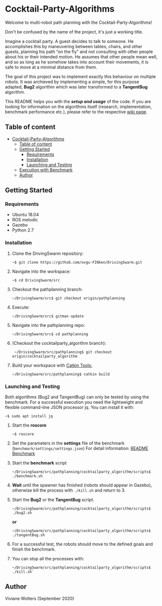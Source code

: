 # Cocktail-Party-Algorithms
Welcome to multi-robot path planning with the Cocktail-Party-Algorithms! 

Don't be confused by the name of the project, it's just a working title.

Imagine a cocktail party. A guest decides to talk to someone. He accomplishes this by maneuvering between tables,
chairs, and other guests, planning his path “on the fly” and not consulting with other people about his or their intended motion.
He assumes that other people mean well, and so as long as he somehow takes into account their movements, 
it is safe to move at a minimal distance from them. 

The goal of this project was to implement exactly this behaviour on multiple robots. It was archieved by implementing a simple, for this purpose adapted, **Bug2** algorithm which was later transformed to a **TangentBug** algorithm.

This README helps you with the ***setup and usage*** of the code. If you are looking for information on the algorithms itself (research, implementation, benchmark performance etc.), please refer to the respective [wiki page](https://github.com/ovgu-FINken/multi_robot_path_planning/wiki/Implemented-Algorithms:-Cocktailparty-(Bug2-&-TangentBug)).


<!-- TOC START min:1 max:5 link:true asterisk:false update:true -->
## Table of content
- [Cocktail-Party-Algorithms](#cocktail-party-algorithms)
  - [Table of content](#table-of-content)
  - [Getting Started](#getting-started)
    - [Requirements](#requirements)
    - [Installation](#installation)
    - [Launching and Testing](#launching-and-testing)
  - [Execution with Benchmark](#execution-with-benchmark)
  - [Author](#author)


<!-- TOC END -->
## Getting Started
### Requirements
- Ubuntu 18.04
- ROS melodic
- Gazebo
- Python 2.7

### Installation
  1. Clone the DrivingSwarm repository: 
      ```
      ~$ git clone https://github.com/ovgu-FINken/DrivingSwarm.git
      ```
  2. Navigate into the workspace: 
      ```
      ~$ cd DrivingSwarm/src
      ```
  3. Checkout the pathplanning branch:
      ```
      ~/DrivingSwarm/src$ git checkout origin/pathplanning 
      ```
  4. Execute:
      ```
      ~/DrivingSwarm/src$ gitman update
      ```
  5. Navigate into the pathplanning repo: 
      ```
      ~/DrivingSwarm/src$ cd pathplanning      
      ```
  6. (Checkout the cocktailparty_algorithm branch): 
      ```
       ~/DrivingSwarm/src/pathplanning$ git checkout origin/cocktailparty_algorithm
      ```
  7. Build your workspace with [Catkin Tools: ](https://catkin-tools.readthedocs.io/en/latest/verbs/catkin_build.html)
      ```
      ~/DrivingSwarm/src/pathplanning$ catkin build
      ```

### Launching and Testing 
Both algorithms (Bug2 and TangentBug) can only be tested by using the benchmark.
For a successful execution you need the lightweight and flexible command-line JSON processor jq. You can install it with:
```
~$ sudo apt install jq
```
1. Start the **roscore**
   ```
   ~$ roscore
   ```   
2. Set the parameters in the **settings** file of the benchmark (`benchmark/settings/settings.json`)
   For detail information: [README Benchmark](https://github.com/ovgu-FINken/multi_robot_path_planning/blob/benchmark/benchmark/README.md)

3. Start the **benchmark** script
   ```
   ~/DrivingSwarm/src/pathplanning/cocktailparty_algorithm/scripts$ ./benchmark.sh
   ```
4. **Wait** until the spawner has finished (robots should appear in Gazebo), otherwise kill the process with `./kill.sh` and return to 3.

5. Start the **Bug2** or the **TangentBug** script.
   ```
   ~/DrivingSwarm/src/pathplanning/cocktailparty_algorithm/scripts$ ./bug2.sh
   ```
   **or**
   ```
   ~/DrivingSwarm/src/pathplanning/cocktailparty_algorithm/scripts$ ./tangentBug.sh
   ```
6. For a successful test, the robots should move to the defined goals and finish the benchmark.

7. You can stop all the processes with:
   ```
   ~/DrivingSwarm/src/pathplanning/cocktailparty_algorithm/scripts$ ./kill.sh`
   ```
                                                           
## Author
Viviane Wolters (September 2020)
